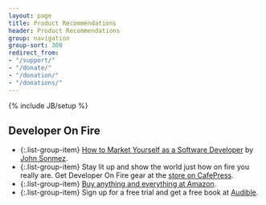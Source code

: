 ```yaml
---
layout: page
title: Product Recommendations
header: Product Recommendations
group: navigation
group-sort: 300
redirect_from:
- "/support/"
- "/donate/"
- "/donation/"
- "/donations/"
---
```

{% include JB/setup %}

## Developer On Fire

* {:.list-group-item} [How to Market Yourself as a Software Developer](http://developeronfire.simpleprogrammer.zaxaa.com/s/18903784138608) by [John Sonmez](/podcast/episode-001-john-sonmez-simple-programmer).
* {:.list-group-item} Stay lit up and show the world just how on fire you really are.  Get Developer On Fire gear at the [store on CafePress](https://www.cafepress.com/developeronfire).
* {:.list-group-item} [Buy anything and everything at Amazon](http://www.amazon.com/?tag=devonfir-20).
* {:.list-group-item} Sign up for a free trial and get a free book at [Audible](http://www.audibletrial.com/developeronfire).
